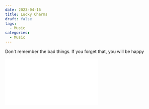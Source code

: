 ```yaml
---
date: 2023-04-16
title: Lucky Charms
draft: false
tags:
  - Music
categories:
  - Music
---
```


Don't remember the bad things. If you forget that, you will be happy

<iframe src="//player.bilibili.com/player.html?aid=438215786&bvid=BV1Cj411u7QV&cid=1045109154&page=1" scrolling="no" border="0" frameborder="no" framespacing="0" allowfullscreen="true"> </iframe>
